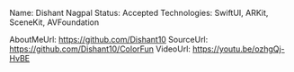 Name: Dishant Nagpal
Status: Accepted
Technologies: SwiftUI, ARKit, SceneKit, AVFoundation

AboutMeUrl: https://github.com/Dishant10
SourceUrl: https://github.com/Dishant10/ColorFun
VideoUrl: https://youtu.be/ozhgQj-HvBE

<!---
EXAMPLE
Name: John Appleseed
Status: Submitted <or> Winner <or> Distinguished <or> Rejected
Technologies: SwiftUI, RealityKit, CoreGraphic

AboutMeUrl: https://linkedin.com/in/johnappleseed
SourceUrl: https://github.com/johnappleseed/wwdc2025
VideoUrl: https://youtu.be/ABCDE123456
-->
